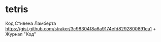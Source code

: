 # tetris
Код Стивена Ламберта
https://gist.github.com/straker/3c98304f8a6a9174efd8292800891ea1
+
Журнал "Код"
